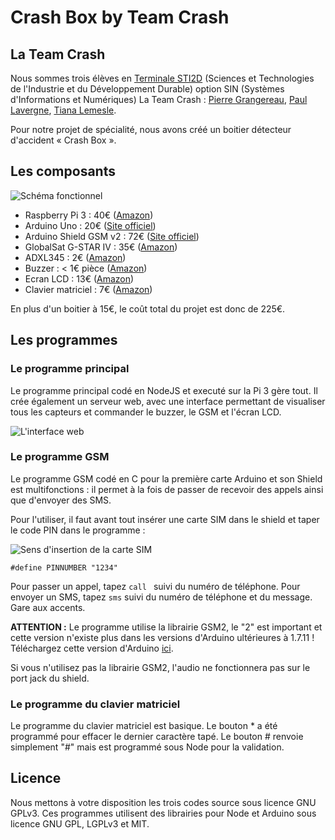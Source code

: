 # Crash Box by Team Crash

## La Team Crash

Nous sommes trois élèves en [Terminale STI2D](http://www.onisep.fr/Choisir-mes-etudes/Au-lycee-au-CFA/Au-lycee-general-et-technologique/Les-bacs-technologiques/Le-bac-STI2D-sciences-et-technologies-de-l-industrie-et-du-developpement-durable) (Sciences et Technologies de l'Industrie et du Développement Durable) option SIN (Systèmes d'Informations et Numériques)
La Team Crash : [Pierre Grangereau](https://pierre.grangereau.fr/), [Paul Lavergne](https://pghofficiel.wixsite.com/paul-lavergne), [Tiana Lemesle](https://tianalemesle.github.io/).

Pour notre projet de spécialité, nous avons créé un boitier détecteur d'accident « Crash Box ».

## Les composants

![Schéma fonctionnel](https://cdn.rawgit.com/tianalemesle/crashbox/master/Fonctionnel_v3.1.png)

 - Raspberry Pi 3 : 40€ ([Amazon](https://www.amazon.fr/Raspberry-Pi-Carte-M%C3%A8re-Model/dp/B01CCOXV34/))
 - Arduino Uno : 20€ ([Site officiel](https://store.arduino.cc/arduino-uno-rev3))
 - Arduino Shield GSM v2 : 72€ ([Site officiel](https://store.arduino.cc/arduino-genuino/arduino-genuino-shields/arduino-gsm-shield-2-integrated-antenna))
 - GlobalSat G-STAR IV : 35€ ([Amazon](https://www.amazon.fr/USG-SiRFIV-USB-GPS-Receiver/dp/B008200LHW/))
 - ADXL345 : 2€ ([Amazon](https://www.amazon.fr/SODIAL-ADXL345-Digital-Acceleration-dinclinaison/dp/B00KBPR3E0/))
 - Buzzer : < 1€ pièce ([Amazon](https://www.amazon.fr/industrielle-buzzer-dalarme-avertisseur-sonore/dp/B00W8YEG8S/))
 - Ecran LCD : 13€ ([Amazon](https://www.amazon.fr/SunFounder-Serial-Module-Arduino-Mega2560/dp/B01GPUMP9C/))
 - Clavier matriciel : 7€ ([Amazon](https://www.amazon.fr/Spiratronics-SM2-012-Clavier-matriciel-3x4/dp/B0093Z58VE))

En plus d'un boitier à 15€, le coût total du projet est donc de 225€.

## Les programmes

### Le programme principal

Le programme principal codé en NodeJS et executé sur la Pi 3 gère tout.
Il crée également un serveur web, avec une interface permettant de visualiser tous les capteurs et commander le buzzer, le GSM et l'écran LCD.

![L'interface web](https://cdn.rawgit.com/tianalemesle/crashbox/master/Screen%20Shot%2004-27-17%20at%2001.44%20PM.PNG)

### Le programme GSM

Le programme GSM codé en C pour la première carte Arduino et son Shield est multifonctions : il permet à la fois de passer de recevoir des appels ainsi que d'envoyer des SMS.

Pour l'utiliser, il faut avant tout insérer une carte SIM dans le shield et taper le code PIN dans le programme :

![Sens d'insertion de la carte SIM](https://cdn.rawgit.com/tianalemesle/crashbox/master/images/Arduino%20GSM%202.jpg)

    #define PINNUMBER "1234"

Pour passer un appel, tapez `call ` suivi du numéro de téléphone.
Pour envoyer un SMS, tapez `sms` suivi du numéro de téléphone et du message. Gare aux accents.

**ATTENTION :** Le programme utilise la librairie GSM2, le "2" est important et cette version n'existe plus dans les versions d'Arduino ultérieures à 1.7.11 ! Téléchargez cette version d'Arduino [ici](http://www.arduino.org/previous-releases).

Si vous n'utilisez pas la librairie GSM2, l'audio ne fonctionnera pas sur le port jack du shield.

### Le programme du clavier matriciel

Le programme du clavier matriciel est basique.
Le bouton * a été programmé pour effacer le dernier caractère tapé.
Le bouton # renvoie simplement "#" mais est programmé sous Node pour la validation.

## Licence

Nous mettons à votre disposition les trois codes source sous licence GNU GPLv3.
Ces programmes utilisent des librairies pour Node et Arduino sous licence GNU GPL, LGPLv3 et MIT.
